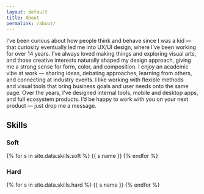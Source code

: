 ```yaml
---
layout: default
title: About
permalink: /about/
---
```


<div class="container">
  <div class="bio">
    <p>
       I’ve been curious about how people think and behave since I&nbsp;was&nbsp;a&nbsp;kid — that curiosity eventually led me&nbsp;into&nbsp;UX/UI design, where I’ve&nbsp;been working for&nbsp;over 14&nbsp;years. I’ve&nbsp;always loved making things and&nbsp;exploring visual arts, and&nbsp;those creative interests naturally shaped my&nbsp;design approach, giving me a&nbsp;strong sense for&nbsp;form, color, and&nbsp;composition. I&nbsp;enjoy an&nbsp;academic vibe at&nbsp;work — sharing ideas, debating approaches, learning from others, and&nbsp;connecting at&nbsp;industry events. I&nbsp;like working with&nbsp;flexible methods and&nbsp;visual tools that bring business goals and&nbsp;user needs onto the&nbsp;same page. Over the&nbsp;years, I’ve&nbsp;designed internal tools, mobile and&nbsp;desktop apps, and&nbsp;full ecosystem products. I’d&nbsp;be&nbsp;happy to&nbsp;work with&nbsp;you&nbsp;on&nbsp;your next product — just drop me&nbsp;a&nbsp;message.
    </p>
    <section class="skills-section">
  <h2 class="subheading">Skills</h2>

  <div class="skills-columns">
    <!-- Soft column -->
    <div class="skills-col">
      <h3 class="skills-title">Soft</h3>
      <div class="skills skills-grid">
        {% for s in site.data.skills.soft %}
          <span
            class="pill tilt mono tooltip slide-in-left"
            data-tip="{{ s.note | default: '—' }}"
            style="animation-delay: {{ forloop.index0 | times: 80 }}ms"
          >{{ s.name }}</span>
        {% endfor %}
      </div>
    </div>
    <!-- Hard column -->
    <div class="skills-col">
      <h3 class="skills-title">Hard</h3>
      <div class="skills skills-grid">
        {% for s in site.data.skills.hard %}
          <span
            class="pill tilt mono tooltip slide-in-right"
            data-tip="{{ s.note | default: '—' }}"
            style="animation-delay: {{ forloop.index0 | times: 80 }}ms"
          >{{ s.name }}</span>
        {% endfor %}
      </div>
    </div>
  </div>
</section>
  </div>
  <!-- Градиентный разделитель -->
  <div class="intro-divider"></div>
</div>

<!-- ===== Tooltip logic: один bubble на весь сайт, без зависимостей ===== -->
<script>
(function () {
  const SAFE_PAD = 12;               // отступ от краёв экрана
  const GAP = 8;                     // отступ от элемента
  const bubble = document.createElement('div');
  bubble.id = 'tooltip-bubble';
  document.body.appendChild(bubble);

  let currentEl = null;
  let hideTimer = null;

  function positionBubble(el) {
    if (!el) return;
    const text = el.getAttribute('data-tip');
    if (!text) return;

    // Подготовка к измерению
    bubble.textContent = text;
    bubble.style.display = 'block';
    bubble.classList.remove('show');
    bubble.style.left = '0px';
    bubble.style.top = '0px';

    // Замеры
    const br = bubble.getBoundingClientRect();
    const er = el.getBoundingClientRect();
    const vw = window.innerWidth;
    const vh = window.innerHeight;

    // Центрируем по X и ограничиваем в пределах экрана
    let x = er.left + (er.width / 2) - (br.width / 2);
    if (x < SAFE_PAD) x = SAFE_PAD;
    if (x + br.width > vw - SAFE_PAD) x = vw - SAFE_PAD - br.width;

    // Предпочтительно показываем над элементом, иначе — под элементом
    let y = er.top - GAP - br.height;
    if (y < SAFE_PAD) y = er.bottom + GAP;
    if (y + br.height > vh - SAFE_PAD) y = vh - SAFE_PAD - br.height;

    bubble.style.left = Math.round(x) + 'px';
    bubble.style.top  = Math.round(y) + 'px';

    // Плавное появление
    requestAnimationFrame(() => bubble.classList.add('show'));
  }

  function showTip(el) {
    currentEl = el;
    clearTimeout(hideTimer);
    positionBubble(el);
    window.addEventListener('scroll', onMove, { passive: true });
    window.addEventListener('resize', onMove);
    window.addEventListener('orientationchange', onMove);
  }

  function hideTip() {
    bubble.classList.remove('show');
    clearTimeout(hideTimer);
    hideTimer = setTimeout(() => {
      bubble.style.display = 'none';
      currentEl = null;
      window.removeEventListener('scroll', onMove);
      window.removeEventListener('resize', onMove);
      window.removeEventListener('orientationchange', onMove);
    }, 180); // длительность совпадает с transition
  }

  function onMove() {
    if (currentEl) positionBubble(currentEl);
  }

  // Делегирование событий
  document.addEventListener('mouseenter', (e) => {
    const el = e.target.closest('.tooltip');
    if (el) showTip(el);
  }, true);

  document.addEventListener('mouseleave', (e) => {
    const el = e.target.closest('.tooltip');
    if (el) hideTip();
  }, true);
})();
</script>
